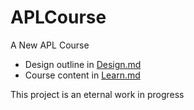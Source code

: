 # APLCourse
A New APL Course

- Design outline in [Design.md](Design.md)
- Course content in [Learn.md](Learn.md)

This project is an eternal work in progress